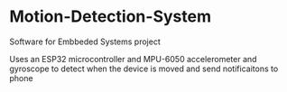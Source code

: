 # Motion-Detection-System
Software for Embbeded Systems project

Uses an ESP32 microcontroller and MPU-6050 accelerometer and gyroscope to detect when the device is moved and send notificaitons to phone
